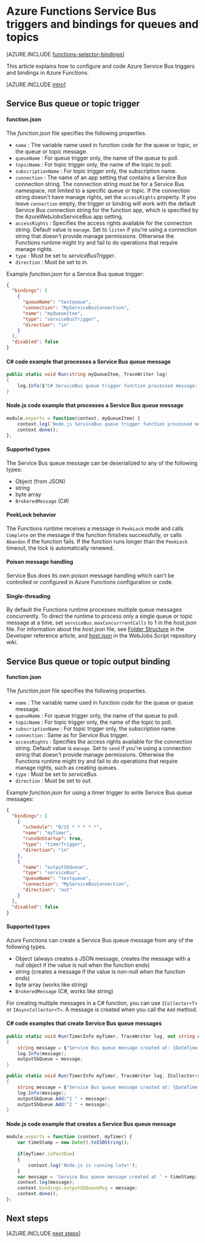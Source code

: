 <properties
	pageTitle="Azure Functions Service Bus triggers and bindings | Microsoft Azure"
	description="Understand how to use Azure Service Bus triggers and bindings in Azure Functions."
	services="functions"
	documentationCenter="na"
	authors="christopheranderson"
	manager="erikre"
	editor=""
	tags=""
	keywords="azure functions, functions, event processing, dynamic compute, serverless architecture"/>

<tags
	ms.service="functions"
	ms.devlang="multiple"
	ms.topic="reference"
	ms.tgt_pltfrm="multiple"
	ms.workload="na"
	ms.date="08/22/2016"
	ms.author="chrande; glenga"/>

# Azure Functions Service Bus triggers and bindings for queues and topics

[AZURE.INCLUDE [functions-selector-bindings](../../includes/functions-selector-bindings.md)]

This article explains how to configure and code Azure Service Bus triggers and bindings in Azure Functions. 

[AZURE.INCLUDE [intro](../../includes/functions-bindings-intro.md)] 

## <a id="sbtrigger"></a> Service Bus queue or topic trigger

#### function.json

The *function.json* file specifies the following properties.

- `name` : The variable name used in function code for the queue or topic, or the queue or topic message. 
- `queueName` : For queue trigger only, the name of the queue to poll.
- `topicName` : For topic trigger only, the name of the topic to poll.
- `subscriptionName` : For topic trigger only, the subscription name.
- `connection` : The name of an app setting that contains a Service Bus connection string. The connection string must be for a Service Bus namespace, not limited to a specific queue or topic. If the connection string doesn't have manage rights, set the `accessRights` property. If you leave `connection` empty, the trigger or binding will work with the default Service Bus connection string for the function app, which is specified by the AzureWebJobsServiceBus app setting.
- `accessRights` : Specifies the access rights available for the connection string. Default value is `manage`. Set to `listen` if you're using a connection string that doesn't provide manage permissions. Otherwise the Functions runtime might try and fail to do operations that require manage rights.
- `type` : Must be set to *serviceBusTrigger*.
- `direction` : Must be set to *in*. 

Example *function.json* for a Service Bus queue trigger:

```json
{
  "bindings": [
    {
      "queueName": "testqueue",
      "connection": "MyServiceBusConnection",
      "name": "myQueueItem",
      "type": "serviceBusTrigger",
      "direction": "in"
    }
  ],
  "disabled": false
}
```

#### C# code example that processes a Service Bus queue message

```csharp
public static void Run(string myQueueItem, TraceWriter log)
{
    log.Info($"C# ServiceBus queue trigger function processed message: {myQueueItem}");
}
```

#### Node.js code example that processes a Service Bus queue message

```javascript
module.exports = function(context, myQueueItem) {
    context.log('Node.js ServiceBus queue trigger function processed message', myQueueItem);
    context.done();
};
```

#### Supported types

The Service Bus queue message can be deserialized to any of the following types:

* Object (from JSON)
* string
* byte array 
* `BrokeredMessage` (C#) 

#### <a id="sbpeeklock"></a> PeekLock behavior

The Functions runtime receives a message in `PeekLock` mode and calls `Complete` on the message if the function finishes successfully, or calls `Abandon` if the function fails. If the function runs longer than the `PeekLock` timeout, the lock is automatically renewed.

#### <a id="sbpoison"></a> Poison message handling

Service Bus does its own poison message handling which can't be controlled or configured in Azure Functions configuration or code. 

#### <a id="sbsinglethread"></a> Single-threading

By default the Functions runtime processes multiple queue messages concurrently. To direct the runtime to process only a single queue or topic message at a time, set `serviceBus.maxConcurrrentCalls` to 1 in the *host.json* file. For information about the *host.json* file, see [Folder Structure](functions-reference.md#folder-structure) in the Developer reference article, and [host.json](https://github.com/Azure/azure-webjobs-sdk-script/wiki/host.json) in the WebJobs.Script repository wiki.

## <a id="sboutput"></a> Service Bus queue or topic output binding

#### function.json

The *function.json* file specifies the following properties.

- `name` : The variable name used in function code for the queue or queue message. 
- `queueName` : For queue trigger only, the name of the queue to poll.
- `topicName` : For topic trigger only, the name of the topic to poll.
- `subscriptionName` : For topic trigger only, the subscription name.
- `connection` : Same as for Service Bus trigger.
- `accessRights` : Specifies the access rights available for the connection string. Default value is `manage`. Set to `send` if you're using a connection string that doesn't provide manage permissions. Otherwise the Functions runtime might try and fail to do operations that require manage rights, such as creating queues.
- `type` : Must be set to *serviceBus*.
- `direction` : Must be set to *out*. 

Example *function.json* for using a timer trigger to write Service Bus queue messages:

```JSON
{
  "bindings": [
    {
      "schedule": "0/15 * * * * *",
      "name": "myTimer",
      "runsOnStartup": true,
      "type": "timerTrigger",
      "direction": "in"
    },
    {
      "name": "outputSbQueue",
      "type": "serviceBus",
      "queueName": "testqueue",
      "connection": "MyServiceBusConnection",
      "direction": "out"
    }
  ],
  "disabled": false
}
``` 

#### Supported types

Azure Functions can create a Service Bus queue message from any of the following types.

* Object (always creates a JSON message, creates the message with a null object if the value is null when the function ends)
* string (creates a message if the value is non-null when the function ends)
* byte array (works like string) 
* `BrokeredMessage` (C#, works like string)

For creating multiple messages in a C# function, you can use `ICollector<T>` or `IAsyncCollector<T>`. A message is created when you call the `Add` method.

#### C# code examples that create Service Bus queue messages

```csharp
public static void Run(TimerInfo myTimer, TraceWriter log, out string outputSbQueue)
{
	string message = $"Service Bus queue message created at: {DateTime.Now}";
    log.Info(message); 
    outputSbQueue = message;
}
```

```csharp
public static void Run(TimerInfo myTimer, TraceWriter log, ICollector<string> outputSbQueue)
{
	string message = $"Service Bus queue message created at: {DateTime.Now}";
    log.Info(message); 
    outputSbQueue.Add("1 " + message);
    outputSbQueue.Add("2 " + message);
}
```

#### Node.js code example that creates a Service Bus queue message

```javascript
module.exports = function (context, myTimer) {
    var timeStamp = new Date().toISOString();
    
    if(myTimer.isPastDue)
    {
        context.log('Node.js is running late!');
    }
    var message = 'Service Bus queue message created at ' + timeStamp;
    context.log(message);   
    context.bindings.outputSbQueueMsg = message;
    context.done();
};
```

## Next steps

[AZURE.INCLUDE [next steps](../../includes/functions-bindings-next-steps.md)] 
